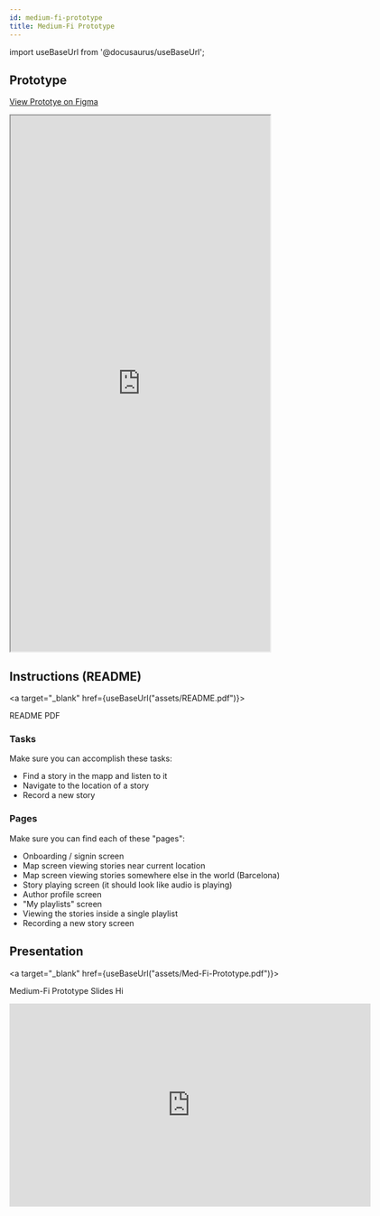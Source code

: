 ```yaml
---
id: medium-fi-prototype
title: Medium-Fi Prototype
---
```


import useBaseUrl from '@docusaurus/useBaseUrl';

## Prototype

[View Prototye on Figma](https://www.figma.com/proto/d1azqt8OHaDjVIs11hnwG9/Full-Medium-Fi-Prototype?scaling=scale-down&node-id=88%3A9695)

<iframe width="460" height="950" src="https://www.figma.com/embed?embed_host=share&url=https%3A%2F%2Fwww.figma.com%2Fproto%2Fd1azqt8OHaDjVIs11hnwG9%2FFull-Medium-Fi-Prototype%3Fscaling%3Dmin-zoom%26node-id%3D88%253A9695" allowfullscreen></iframe>

## Instructions (README)

<a
  target="_blank"
  href={useBaseUrl("assets/README.pdf")}>

  README PDF

</a>

### Tasks

Make sure you can accomplish these tasks:

* Find a story in the mapp and listen to it
* Navigate to the location of a story
* Record a new story

### Pages

Make sure you can find each of these "pages":

* Onboarding / signin screen
* Map screen viewing stories near current location
* Map screen viewing stories somewhere else in the world (Barcelona)
* Story playing screen (it should look like audio is playing)
* Author profile screen
* "My playlists" screen
* Viewing the stories inside a single playlist
* Recording a new story screen

## Presentation

<a
  target="_blank"
  href={useBaseUrl("assets/Med-Fi-Prototype.pdf")}>

  Medium-Fi Prototype Slides Hi

</a>

<iframe src="https://docs.google.com/presentation/d/e/2PACX-1vR07FImy8FRLr-P1PmkNYtsf1guJScep0iFK3M37DCy8BD_BOLd4R9hiJWxbBgX2zkreJDhtMlQI75y/embed?start=false&loop=false&delayms=60000" frameborder="0" width="640" height="360" allowfullscreen="true" mozallowfullscreen="true" webkitallowfullscreen="true"></iframe>